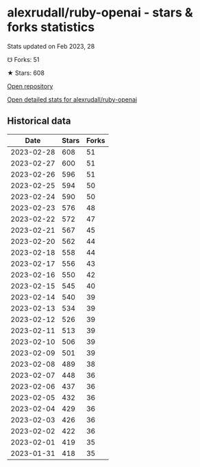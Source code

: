 # alexrudall/ruby-openai - stars & forks statistics

Stats updated on Feb 2023, 28

☋ Forks: 51

★ Stars: 608

[Open repository](https://github.com/alexrudall/ruby-openai)

[Open detailed stats for alexrudall/ruby-openai](https://reviewgithub.com/rep/alexrudall/ruby-openai)

## Historical data
| Date | Stars | Forks |
|------|-------|-------|
| 2023-02-28 | 608 | 51 | 
| 2023-02-27 | 600 | 51 | 
| 2023-02-26 | 596 | 51 | 
| 2023-02-25 | 594 | 50 | 
| 2023-02-24 | 590 | 50 | 
| 2023-02-23 | 576 | 48 | 
| 2023-02-22 | 572 | 47 | 
| 2023-02-21 | 567 | 45 | 
| 2023-02-20 | 562 | 44 | 
| 2023-02-18 | 558 | 44 | 
| 2023-02-17 | 556 | 43 | 
| 2023-02-16 | 550 | 42 | 
| 2023-02-15 | 545 | 40 | 
| 2023-02-14 | 540 | 39 | 
| 2023-02-13 | 534 | 39 | 
| 2023-02-12 | 526 | 39 | 
| 2023-02-11 | 513 | 39 | 
| 2023-02-10 | 506 | 39 | 
| 2023-02-09 | 501 | 39 | 
| 2023-02-08 | 489 | 38 | 
| 2023-02-07 | 448 | 36 | 
| 2023-02-06 | 437 | 36 | 
| 2023-02-05 | 432 | 36 | 
| 2023-02-04 | 429 | 36 | 
| 2023-02-03 | 426 | 36 | 
| 2023-02-02 | 422 | 36 | 
| 2023-02-01 | 419 | 35 | 
| 2023-01-31 | 418 | 35 | 

